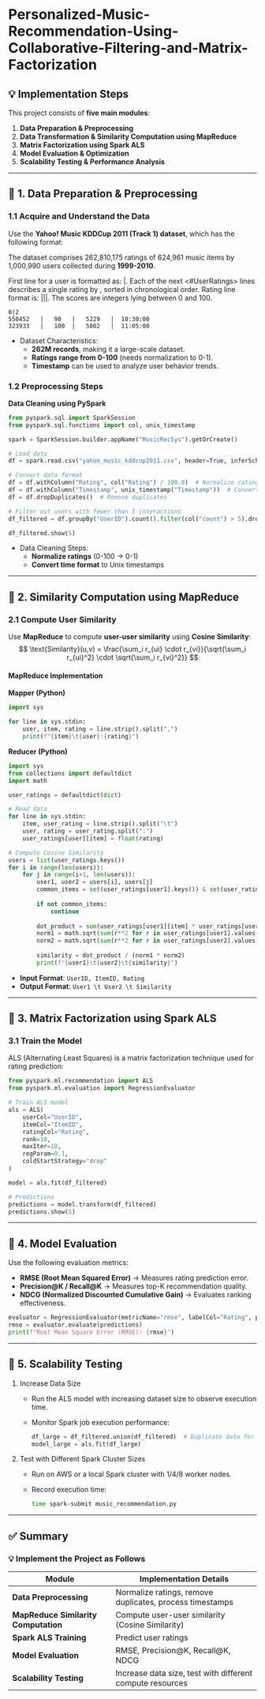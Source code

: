 # Personalized-Music-Recommendation-Using-Collaborative-Filtering-and-Matrix-Factorization

## **💡 Implementation Steps**

This project consists of **five main modules**:

1. **Data Preparation & Preprocessing**
2. **Data Transformation & Similarity Computation using MapReduce**
3. **Matrix Factorization using Spark ALS**
4. **Model Evaluation & Optimization**
5. **Scalability Testing & Performance Analysis**

------

## **📌 1. Data Preparation & Preprocessing**

### **1.1 Acquire and Understand the Data**

Use the **Yahoo! Music KDDCup 2011 (Track 1) dataset**, which has the following format:

The dataset comprises 262,810,175 ratings of 624,961 music items by 1,000,990 users collected during **1999-2010**.

First line for a user is formatted as:  <UsedId>|<UserRatings>.
Each of the next <#UserRatings> lines describes a single rating by <UsedId>, sorted in chronological order.
Rating line format is:  <ItemId>|<Score>|<RatingTime>|<TimeStamp>.
The scores are integers lying between 0 and 100.

```
0|2
550452   |   90   |   5229   |  10:30:00
323933   |   100  |   5802   |  11:05:00
```

- Dataset Characteristics:
  - **262M records**, making it a large-scale dataset.
  - **Ratings range from 0-100** (needs normalization to 0-1).
  - **Timestamp** can be used to analyze user behavior trends.

### **1.2 Preprocessing Steps**

**Data Cleaning using PySpark**

```python
from pyspark.sql import SparkSession
from pyspark.sql.functions import col, unix_timestamp

spark = SparkSession.builder.appName("MusicRecSys").getOrCreate()

# Load data
df = spark.read.csv("yahoo_music_kddcup2011.csv", header=True, inferSchema=True)

# Convert data format
df = df.withColumn("Rating", col("Rating") / 100.0)  # Normalize ratings to [0,1]
df = df.withColumn("Timestamp", unix_timestamp("Timestamp"))  # Convert timestamps
df = df.dropDuplicates()  # Remove duplicates

# Filter out users with fewer than 5 interactions
df_filtered = df.groupBy("UserID").count().filter(col("count") > 5).drop("count")

df_filtered.show(5)
```

- Data Cleaning Steps:
  - **Normalize ratings** (0-100 → 0-1)
  - **Convert time format** to Unix timestamps

------

## **📌 2. Similarity Computation using MapReduce**

### **2.1 Compute User Similarity**

Use **MapReduce** to compute **user-user similarity** using **Cosine Similarity**:
$$
\text{Similarity}(u,v) = \frac{\sum_i r_{ui} \cdot r_{vi}}{\sqrt{\sum_i r_{ui}^2} \cdot \sqrt{\sum_i r_{vi}^2}}
$$

#### **MapReduce Implementation**

**Mapper (Python)**

```python
import sys

for line in sys.stdin:
    user, item, rating = line.strip().split(",")
    print(f"{item}\t{user}:{rating}")
```

**Reducer (Python)**

```python
import sys
from collections import defaultdict
import math

user_ratings = defaultdict(dict)

# Read data
for line in sys.stdin:
    item, user_rating = line.strip().split("\t")
    user, rating = user_rating.split(":")
    user_ratings[user][item] = float(rating)

# Compute Cosine Similarity
users = list(user_ratings.keys())
for i in range(len(users)):
    for j in range(i+1, len(users)):
        user1, user2 = users[i], users[j]
        common_items = set(user_ratings[user1].keys()) & set(user_ratings[user2].keys())
        
        if not common_items:
            continue
        
        dot_product = sum(user_ratings[user1][item] * user_ratings[user2][item] for item in common_items)
        norm1 = math.sqrt(sum(r**2 for r in user_ratings[user1].values()))
        norm2 = math.sqrt(sum(r**2 for r in user_ratings[user2].values()))
        
        similarity = dot_product / (norm1 * norm2)
        print(f"{user1}\t{user2}\t{similarity}")
```

- **Input Format**: `UserID, ItemID, Rating`
- **Output Format**: `User1 \t User2 \t Similarity`

------

## **📌 3. Matrix Factorization using Spark ALS**

### **3.1 Train the Model**

ALS (Alternating Least Squares) is a matrix factorization technique used for rating prediction:

```python
from pyspark.ml.recommendation import ALS
from pyspark.ml.evaluation import RegressionEvaluator

# Train ALS model
als = ALS(
    userCol="UserID", 
    itemCol="ItemID", 
    ratingCol="Rating", 
    rank=10, 
    maxIter=10, 
    regParam=0.1,
    coldStartStrategy="drop"
)

model = als.fit(df_filtered)

# Predictions
predictions = model.transform(df_filtered)
predictions.show(5)
```

------

## **📌 4. Model Evaluation**

Use the following evaluation metrics:

- **RMSE (Root Mean Squared Error)** → Measures rating prediction error.
- **Precision@K / Recall@K** → Measures top-K recommendation quality.
- **NDCG (Normalized Discounted Cumulative Gain)** → Evaluates ranking effectiveness.

```python
evaluator = RegressionEvaluator(metricName="rmse", labelCol="Rating", predictionCol="prediction")
rmse = evaluator.evaluate(predictions)
print(f"Root Mean Square Error (RMSE): {rmse}")
```

------

## **📌 5. Scalability Testing**

1. Increase Data Size

   - Run the ALS model with increasing dataset size to observe execution time.

   - Monitor Spark job execution performance:

     ```python
     df_large = df_filtered.union(df_filtered)  # Duplicate data for scalability testing
     model_large = als.fit(df_large)
     ```

2. Test with Different Spark Cluster Sizes

   - Run on AWS or a local Spark cluster with 1/4/8 worker nodes.

   - Record execution time:

     ```bash
     time spark-submit music_recommendation.py
     ```

------

## **✅ Summary**

### **💡 Implement the Project as Follows**

| **Module**                           | **Implementation Details**                                |
| ------------------------------------ | --------------------------------------------------------- |
| **Data Preprocessing**               | Normalize ratings, remove duplicates, process timestamps  |
| **MapReduce Similarity Computation** | Compute user-user similarity (Cosine Similarity)          |
| **Spark ALS Training**               | Predict user ratings                                      |
| **Model Evaluation**                 | RMSE, Precision@K, Recall@K, NDCG                         |
| **Scalability Testing**              | Increase data size, test with different compute resources |

